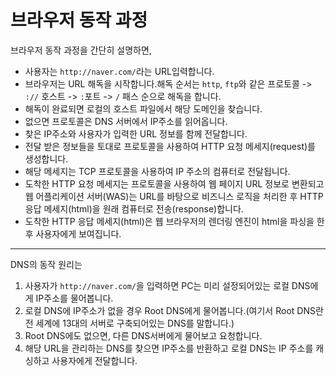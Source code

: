 # 브라우저 동작 과정

브라우저 동작 과정을 간단히 설명하면,

- 사용자는 `http://naver.com/`라는 URL입력합니다.
- 브라우저는 URL 해독을 시작합니다.해독 순서는 `http`, `ftp`와 같은 프로토콜 -> `://` 호스트 -> `:`포트 -> `/` 패스 순으로 해독을 합니다.
- 해독이 완료되면 로컬의 호스트 파일에서 해당 도메인을 찾습니다.
- 없으면 프로토콜은 DNS 서버에서 IP주소를 읽어옵니다.
- 찾은 IP주소와 사용자가 입력한 URL 정보를 함께 전달합니다.
- 전달 받은 정보들을 토대로 프로토콜을 사용하여 HTTP 요청 메세지(request)를 생성합니다.
- 해당 메세지는 TCP 프로토콜을 사용하여 IP 주소의 컴퓨터로 전달됩니다.
- 도착한 HTTP 요청 메세지는 프로토콜을 사용하여 웹 페이지 URL 정보로 변환되고 웹 어플리케이션 서버(WAS)는 URL를 바탕으로 비즈니스 로직을 처리한 후 HTTP 응답 메세지(html)을 원래 컴퓨터로 전송(response)합니다.
- 도착한 HTTP 응답 메세지(html)은 웹 브라우저의 렌더링 엔진이 html을 파싱을 한 후 사용자에게 보여집니다.

---

DNS의 동작 원리는

1. 사용자가 `http://naver.com/`을 입력하면 PC는 미리 설정되어있는 로컬 DNS에게 IP주소를 물어봅니다.
2. 로컬 DNS에 IP주소가 없을 경우 Root DNS에게 물어봅니다.(여기서 Root DNS란 전 세계에 13대의 서버로 구축되어있는 DNS를 말합니다.)
3. Root DNS에도 없으면, 다른 DNS서버에게 물어보고 요청합니다.
4. 해당 URL을 관리하는 DNS를 찾으면 IP주소를 반환하고 로컬 DNS는 IP 주소를 캐싱하고 사용자에게 전달합니다.
